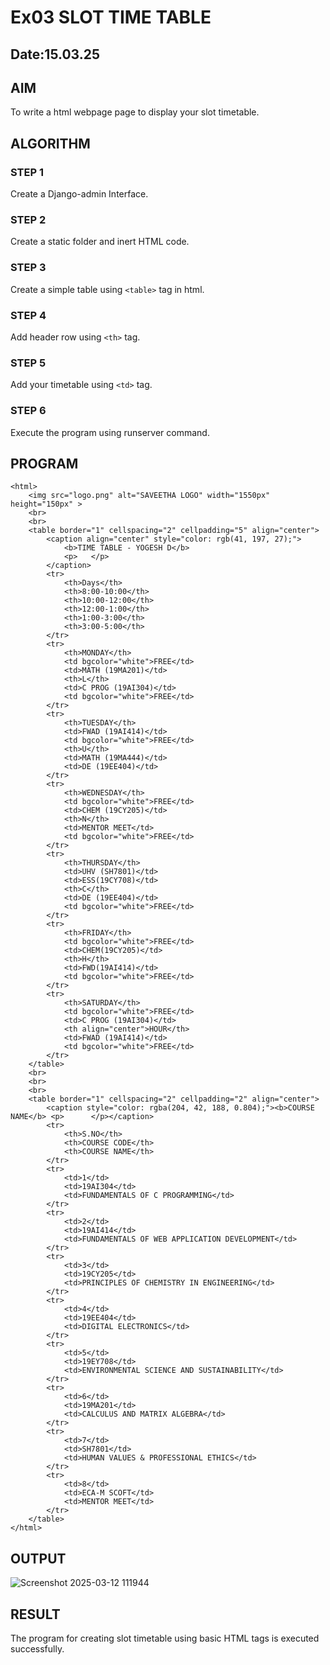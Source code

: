 # Ex03 SLOT TIME TABLE

## Date:15.03.25

## AIM
To write a html webpage page to display your slot timetable.

## ALGORITHM
### STEP 1
Create a Django-admin Interface.

### STEP 2
Create a static folder and inert HTML code.

### STEP 3
Create a simple table using ```<table>``` tag in html.

### STEP 4
Add header row using ```<th>``` tag.

### STEP 5
Add your timetable using ```<td>``` tag.

### STEP 6
Execute the program using runserver command.

## PROGRAM
```
<html>
    <img src="logo.png" alt="SAVEETHA LOGO" width="1550px" height="150px" >
    <br>
    <br>
    <table border="1" cellspacing="2" cellpadding="5" align="center">
        <caption align="center" style="color: rgb(41, 197, 27);">
            <b>TIME TABLE - YOGESH D</b> 
            <p>   </p>
        </caption>
        <tr>
            <th>Days</th>
            <th>8:00-10:00</th>
            <th>10:00-12:00</th>
            <th>12:00-1:00</th>
            <th>1:00-3:00</th>
            <th>3:00-5:00</th>
        </tr>
        <tr>
            <th>MONDAY</th>
            <td bgcolor="white">FREE</td>
            <td>MATH (19MA201)</td>
            <th>L</th>
            <td>C PROG (19AI304)</td>
            <td bgcolor="white">FREE</td>
        </tr>
        <tr>
            <th>TUESDAY</th>
            <td>FWAD (19AI414)</td>
            <td bgcolor="white">FREE</td>
            <th>U</th>
            <td>MATH (19MA444)</td>
            <td>DE (19EE404)</td>
        </tr>
        <tr>
            <th>WEDNESDAY</th>
            <td bgcolor="white">FREE</td>
            <td>CHEM (19CY205)</td>
            <th>N</th>
            <td>MENTOR MEET</td>
            <td bgcolor="white">FREE</td>
        </tr>
        <tr>
            <th>THURSDAY</th>
            <td>UHV (SH7801)</td>
            <td>ESS(19CY708)</td>
            <th>C</th>
            <td>DE (19EE404)</td>
            <td bgcolor="white">FREE</td>
        </tr>
        <tr>
            <th>FRIDAY</th>
            <td bgcolor="white">FREE</td>
            <td>CHEM(19CY205)</td>
            <th>H</th>
            <td>FWD(19AI414)</td>
            <td bgcolor="white">FREE</td>
        </tr>
        <tr>
            <th>SATURDAY</th>
            <td bgcolor="white">FREE</td>
            <td>C PROG (19AI304)</td>
            <th align="center">HOUR</th>
            <td>FWAD (19AI414)</td>
            <td bgcolor="white">FREE</td>
        </tr>
    </table>
    <br>
    <br>
    <br>
    <table border="1" cellspacing="2" cellpadding="2" align="center">
        <caption style="color: rgba(204, 42, 188, 0.804);"><b>COURSE NAME</b> <p>      </p></caption>
        <tr>
            <th>S.NO</th>
            <th>COURSE CODE</th>
            <th>COURSE NAME</th>
        </tr>
        <tr>
            <td>1</td>
            <td>19AI304</td>
            <td>FUNDAMENTALS OF C PROGRAMMING</td>
        </tr>
        <tr>
            <td>2</td>
            <td>19AI414</td>
            <td>FUNDAMENTALS OF WEB APPLICATION DEVELOPMENT</td>
        </tr>
        <tr>
            <td>3</td>
            <td>19CY205</td>
            <td>PRINCIPLES OF CHEMISTRY IN ENGINEERING</td>
        </tr>
        <tr>
            <td>4</td>
            <td>19EE404</td>
            <td>DIGITAL ELECTRONICS</td>
        </tr>
        <tr>
            <td>5</td>
            <td>19EY708</td>
            <td>ENVIRONMENTAL SCIENCE AND SUSTAINABILITY</td>
        </tr>
        <tr>
            <td>6</td>
            <td>19MA201</td>
            <td>CALCULUS AND MATRIX ALGEBRA</td>
        </tr>
        <tr>
            <td>7</td>
            <td>SH7801</td>
            <td>HUMAN VALUES & PROFESSIONAL ETHICS</td>
        </tr>
        <tr>
            <td>8</td>
            <td>ECA-M SCOFT</td>
            <td>MENTOR MEET</td>
        </tr>
    </table>
</html>

```


## OUTPUT
![Screenshot 2025-03-12 111944](https://github.com/user-attachments/assets/0e8274e4-812c-4797-82b0-2c99b67c9d65)



## RESULT
The program for creating slot timetable using basic HTML tags is executed successfully.

